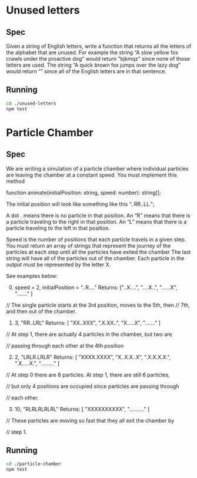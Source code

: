 # Unused letters

## Spec
Given a string of English letters, write a function that returns all the letters of the alphabet that are unused. For example the string “A slow yellow fox crawls under the proactive dog" would return "bjkmqz" since none of those letters are used. The string “A quick brown fox jumps over the lazy dog”  would return “” since all of the English letters are in that sentence.

## Running

```sh
cd ./unused-letters
npm test
```

# Particle Chamber 

## Spec
We are writing a simulation of a particle chamber where individual particles are leaving the chamber at a constant speed. You must implement this method

function animate(initialPosition: string, speed: number): string[]; 

The initial position will look like something like this “..RR..LL.";

A dot . means there is no particle in that position.
An “R” means that there is a particle traveling to the right in that position. 
An “L” means that there is a particle traveling to the left in that position. 

Speed is the number of positions that each particle travels in a given step. You must return an array of strings that represent the journey of the particles at each step until all the particles have exited the chamber The last string will have all of the particles out of the chamber. Each particle in the output must be represented by the letter X.


See examples below: 

 0)  speed = 2,  initialPosition =  "..R...."
    Returns:    ["..X....",  "....X..", "......X", "......." ]

//    The single particle starts at the 3rd position, moves to the 5th, then
//    7th, and then out of the chamber.

1)   3,  "RR..LRL"
 Returns: [ "XX..XXX",  ".X.XX..",  "X.....X", "......." ]

//    At step 1, there are actually 4 particles in the chamber, but two are

//    passing through each other at the 4th position

2)  2,  "LRLR.LRLR"
    Returns:    [ "XXXX.XXXX",  "X..X.X..X",  ".X.X.X.X.",  ".X.....X.",  "........." ]

//    At step 0 there are 8 particles. At step 1, there are still 6 particles,

//    but only 4 positions are occupied since particles are passing through

//    each other.

3)  10,  "RLRLRLRLRL"
   Returns: [ "XXXXXXXXXX", ".........." ]

//    These particles are moving so fast that they all exit the chamber by

//    step 1.

## Running

```sh
cd ./particle-chamber
npm test
```